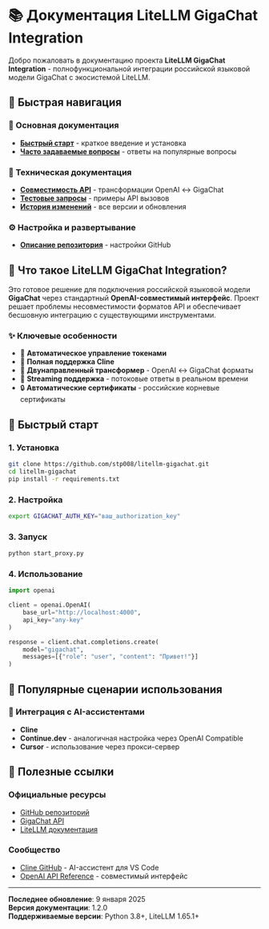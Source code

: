 # 📚 Документация LiteLLM GigaChat Integration

Добро пожаловать в документацию проекта **LiteLLM GigaChat Integration** - полнофункциональной интеграции российской языковой модели GigaChat с экосистемой LiteLLM.

## 🚀 Быстрая навигация

### 📖 Основная документация
- **[Быстрый старт](../README.md)** - краткое введение и установка
- **[Часто задаваемые вопросы](FAQ.md)** - ответы на популярные вопросы

### 🔧 Техническая документация
- **[Совместимость API](GIGACHAT_COMPATIBILITY.md)** - трансформации OpenAI ↔ GigaChat
- **[Тестовые запросы](TEST_REQUESTS.md)** - примеры API вызовов
- **[История изменений](CHANGELOG.md)** - все версии и обновления

### ⚙️ Настройка и развертывание
- **[Описание репозитория](DESCRIPTION.md)** - настройки GitHub

## 🎯 Что такое LiteLLM GigaChat Integration?

Это готовое решение для подключения российской языковой модели **GigaChat** через стандартный **OpenAI-совместимый интерфейс**. Проект решает проблемы несовместимости форматов API и обеспечивает бесшовную интеграцию с существующими инструментами.

### ✨ Ключевые особенности

- 🔐 **Автоматическое управление токенами**
- 🤖 **Полная поддержка Cline**
- 🔄 **Двунаправленный трансформер** - OpenAI ↔ GigaChat форматы
- 🌊 **Streaming поддержка** - потоковые ответы в реальном времени
- 🔒 **Автоматические сертификаты** - российские корневые сертификаты

## 🚀 Быстрый старт

### 1. Установка
```bash
git clone https://github.com/stp008/litellm-gigachat.git
cd litellm-gigachat
pip install -r requirements.txt
```

### 2. Настройка
```bash
export GIGACHAT_AUTH_KEY="ваш_authorization_key"
```

### 3. Запуск
```bash
python start_proxy.py
```

### 4. Использование
```python
import openai

client = openai.OpenAI(
    base_url="http://localhost:4000",
    api_key="any-key"
)

response = client.chat.completions.create(
    model="gigachat",
    messages=[{"role": "user", "content": "Привет!"}]
)
```

## 🎯 Популярные сценарии использования

### 🤖 Интеграция с AI-ассистентами
- **Cline**
- **Continue.dev** - аналогичная настройка через OpenAI Compatible
- **Cursor** - использование через прокси-сервер

## 🔗 Полезные ссылки

### Официальные ресурсы
- [GitHub репозиторий](https://github.com/stp008/litellm-gigachat)
- [GigaChat API](https://developers.sber.ru/portal/products/gigachat-api)
- [LiteLLM документация](https://docs.litellm.ai/)

### Сообщество
- [Cline GitHub](https://github.com/cline/cline) - AI-ассистент для VS Code
- [OpenAI API Reference](https://platform.openai.com/docs/api-reference) - совместимый интерфейс

---

**Последнее обновление**: 9 января 2025  
**Версия документации**: 1.2.0  
**Поддерживаемые версии**: Python 3.8+, LiteLLM 1.65.1+
